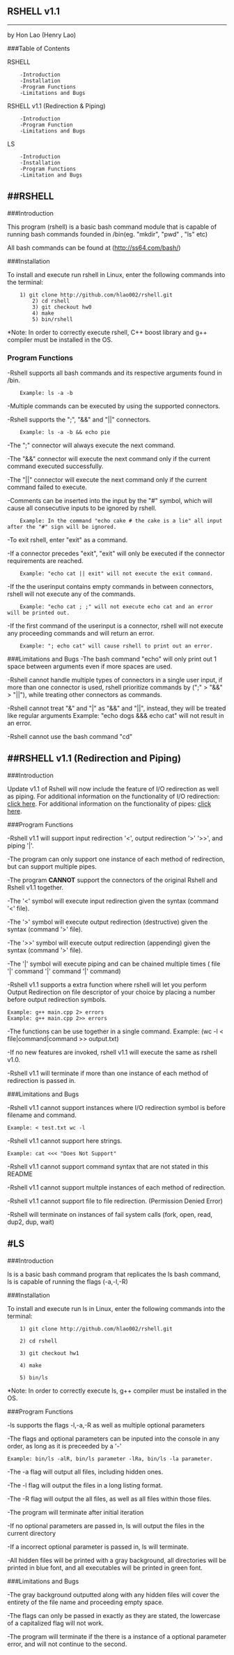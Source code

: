 ## RSHELL v1.1
---------------------------------------------------------------------------------------------------
by Hon Lao (Henry Lao)


###Table of Contents


RSHELL
```
	-Introduction
	-Installation
	-Program Functions
	-Limitations and Bugs
```

RSHELL v1.1
(Redirection & Piping)
```
	-Introduction
	-Program Function
	-Limitations and Bugs
```

LS
```
	-Introduction
	-Installation
	-Program Functions
	-Limitation and Bugs
```

##RSHELL
---------------------------------------------------------------------------------------------------

###Introduction

This program (rshell) is a basic bash command module that is capable of running bash commands founded in /bin(eg. "mkdir", "pwd" , "ls" etc)

All bash commands can be found at (http://ss64.com/bash/)

###Installation

To install and execute run rshell in Linux, enter the following commands into the terminal:

```
	1) git clone http://github.com/hlao002/rshell.git
        2) cd rshell
        3) git checkout hw0
        4) make
        5) bin/rshell
```

*Note: In order to correctly execute rshell, C++ boost library and g++ compiler must be installed in the OS.

### Program Functions

-Rshell supports all bash commands and its respective arguments found in /bin.

        Example: ls -a -b

-Multiple commands can be executed by using the supported connectors.

-Rshell supports the ";", "&&" and "||" connectors.

        Example: ls -a -b && echo pie

-The ";" connector will always execute the next command.

-The "&&" connector will execute the next command only if the current command executed successfully.

-The "||" connector will execute the next command only if the current command failed to execute.

-Comments can be inserted into the input by the "#" symbol, which will cause all consecutive inputs to be ignored by rshell.

        Example: In the command "echo cake # the cake is a lie" all input after the "#" sign will be ignored.

-To exit rshell, enter "exit" as a command.

-If a connector precedes "exit", "exit" will only be executed if the connector requirements are reached.

        Example: "echo cat || exit" will not execute the exit command.

-If the the userinput contains empty commands in between connectors, rshell will not execute any of the commands.

        Example: "echo cat ; ;" will not execute echo cat and an error will be printed out.

-If the first command of the userinput is a connector, rshell will not execute any proceeding commands and will return an error.

        Example: "; echo cat" will cause rshell to print out an error.

###Limitations and Bugs
-The bash command "echo" will only print out 1 space between arguments even if more spaces are used.

-Rshell cannot handle multiple types of connectors in a single user input, if more than one connector is used, rshell prioritize commands by (";" >  "&&" > "||"), while treating other connectors as commands.

-Rshell cannot treat "&" and "|" as "&&" and "||", instead, they will be treated like regular arguments
	Example: "echo dogs &&& echo cat" will not result in an error.

-Rshell cannot use the bash command "cd"

##RSHELL v1.1 (Redirection and Piping)
---------------------------------------------------------------------------------------------------

###Introduction

Update v1.1 of Rshell will now include the feature of I/O redirection as well as piping. For additional information on the functionality of I/O redirection: [click here](http://www.gnu.org/software/bash/manual/bashref.html#Redirections). For additional information on the functionality of pipes: [click here](http://unixhelp.ed.ac.uk/CGI/man-cgi?pipe+2).

###Program Functions

-Rshell v1.1 will support input redirection '<', output redirection '>' '>>', and piping '|'.

-The program can only support one instance of each method of redirection, but can support multiple pipes.

-The program **CANNOT** support the connectors of the original Rshell and Rshell v1.1 together.

-The '<' symbol will execute input redirection given the syntax (command '<' file).

-The '>' symbol will execute output redirection (destructive) given the syntax (command '>' file).

-The '>>' symbol will execute output redirection (appending) given the syntax (command '>' file).

-The '|' symbol will execute piping and can be chained multiple times ( file '|' command '|' command '|' command)

-Rshell v1.1 supports a extra function where rshell will let you perform Output Redirection on file descriptor of your choice by placing a number before output redirection symbols.

	Example: g++ main.cpp 2> errors
	Example: g++ main.cpp 2>> errors

-The functions can be use together in a single command. Example: (wc -l < file|command|command >> output.txt)

-If no new features are invoked, rshell v1.1 will execute the same as rshell v1.0.

-Rshell v1.1 will terminate if more than one instance of each method of redirection is passed in.

###Limitations and Bugs

-Rshell v1.1 cannot support instances where I/O redirection symbol is before filename and command.

	Example: < test.txt wc -l

-Rshell v1.1 cannot support here strings.

	Example: cat <<< "Does Not Support"

-Rshell v1.1 cannot support command syntax that are not stated in this README

-Rshell v1.1 cannot support multple instances of each method of redirection.

-Rshell v1.1 cannot support file to file redirection. (Permission Denied Error)

-Rshell will terminate on instances of fail system calls (fork, open, read, dup2, dup, wait)

#LS
-------------------------------------------------------------------------------------------------------

###Introduction

ls is a basic bash command program that replicates the ls bash command, ls is capable of running the flags (-a,-l,-R)

###Installation

To install and execute run ls in Linux, enter the following commands into the terminal:

        1) git clone http://github.com/hlao002/rshell.git

        2) cd rshell

        3) git checkout hw1

        4) make

        5) bin/ls

*Note: In order to correctly execute ls, g++ compiler must be installed in the OS.

###Program Functions

-ls supports the flags -l,-a,-R as well as multiple optional parameters

-The flags and optional parameters can be inputed into the console in any order, as long as it is preceeded by a '-'

	Example: bin/ls -alR, bin/ls parameter -lRa, bin/ls -la parameter.

-The -a flag will output all files, including hidden ones.

-The -l flag will output the files in a long listing format.

-The -R flag will output the all files, as well as all files within those files.

-The program will terminate after initial iteration

-If no optional parameters are passed in, ls will output the files in the current directory

-If a incorrect optional parameter is passed in, ls will terminate.

-All hidden files will be printed with a gray background, all directories will be printed in blue font, and all executables will be printed in green font.



###Limitations and Bugs

-The gray background outputted along with any hidden files will cover the entirety of the file name and proceeding empty space.

-The flags can only be passed in exactly as they are stated, the lowercase of a capitalized flag will not work.

-The program will terminate if the there is a instance of a optional parameter error, and will not continue to the second.

